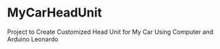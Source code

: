 # MyCarHeadUnit
 Project to Create Customized Head Unit for My Car Using Computer and Arduino Leonardo
